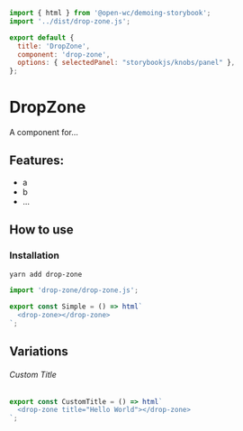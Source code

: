 ```js script
import { html } from '@open-wc/demoing-storybook';
import '../dist/drop-zone.js';

export default {
  title: 'DropZone',
  component: 'drop-zone',
  options: { selectedPanel: "storybookjs/knobs/panel" },
};
```

# DropZone

A component for...

## Features:

- a
- b
- ...

## How to use

### Installation

```bash
yarn add drop-zone
```

```js
import 'drop-zone/drop-zone.js';
```

```js preview-story
export const Simple = () => html`
  <drop-zone></drop-zone>
`;
```

## Variations

###### Custom Title

```js preview-story
export const CustomTitle = () => html`
  <drop-zone title="Hello World"></drop-zone>
`;
```
